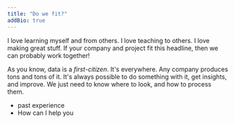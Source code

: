 ```yaml
---
title: "Do we fit?"
addBio: true
---
```


I love learning myself and from others. I love teaching to others. I love making great stuff.
If your company and project fit this headline, then we can probably work together!

As you know, data is a _first-citizen_. It's everywhere. Any company produces tons and tons of it.
It's always possible to do something with it, get insights, and improve. We just need to know where to look, and how to process them.




- past experience
- How can I help you
